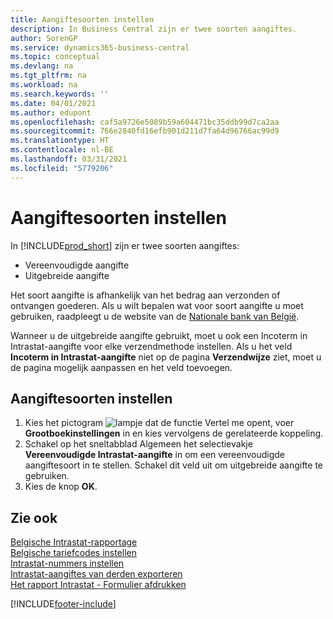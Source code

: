 ```yaml
---
title: Aangiftesoorten instellen
description: In Business Central zijn er twee soorten aangiftes.
author: SorenGP
ms.service: dynamics365-business-central
ms.topic: conceptual
ms.devlang: na
ms.tgt_pltfrm: na
ms.workload: na
ms.search.keywords: ''
ms.date: 04/01/2021
ms.author: edupont
ms.openlocfilehash: caf5a9726e5089b59a604471bc35ddb99d7ca2aa
ms.sourcegitcommit: 766e2840fd16efb901d211d7fa64d96766ac99d9
ms.translationtype: HT
ms.contentlocale: nl-BE
ms.lasthandoff: 03/31/2021
ms.locfileid: "5779206"
---
```

# <a name="set-up-declaration-types"></a>Aangiftesoorten instellen
In [!INCLUDE[prod_short](../../includes/prod_short.md)] zijn er twee soorten aangiftes:  

- Vereenvoudigde aangifte  
- Uitgebreide aangifte  

Het soort aangifte is afhankelijk van het bedrag aan verzonden of ontvangen goederen. Als u wilt bepalen wat voor soort aangifte u moet gebruiken, raadpleegt u de website van de [Nationale bank van België](https://aka.ms/BelgianNationalBank).  

Wanneer u de uitgebreide aangifte gebruikt, moet u ook een Incoterm in Intrastat-aangifte voor elke verzendmethode instellen. Als u het veld **Incoterm in Intrastat-aangifte** niet op de pagina **Verzendwijze** ziet, moet u de pagina mogelijk aanpassen en het veld toevoegen.

## <a name="to-set-up-declaration-types"></a>Aangiftesoorten instellen  

1.  Kies het pictogram ![lampje dat de functie Vertel me opent](../../media/ui-search/search_small.png "Vertel me wat u wilt doen"), voer **Grootboekinstellingen** in en kies vervolgens de gerelateerde koppeling.  
2.  Schakel op het sneltabblad Algemeen het selectievakje **Vereenvoudigde Intrastat-aangifte** in om een vereenvoudigde aangiftesoort in te stellen. Schakel dit veld uit om uitgebreide aangifte te gebruiken.  
3.  Kies de knop **OK**.  

## <a name="see-also"></a>Zie ook  
 [Belgische Intrastat-rapportage](belgian-intrastat-reporting.md)   
 [Belgische tariefcodes instellen](how-to-set-up-belgian-tariff-numbers.md)   
 [Intrastat-nummers instellen](how-to-set-up-intrastat-establishment-numbers.md)   
 [Intrastat-aangiftes van derden exporteren](how-to-export-intrastat-third-party-declararations.md)   
 [Het rapport Intrastat - Formulier afdrukken](how-to-print-the-intrastat-form-report.md)


[!INCLUDE[footer-include](../../includes/footer-banner.md)]